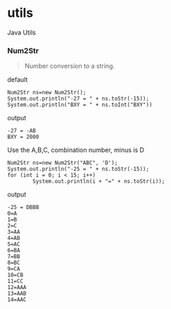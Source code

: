 utils
=====

Java Utils

### Num2Str ###

> Number conversion to a string.

default

    Num2Str ns=new Num2Str();
    System.out.println("-27 = " + ns.toStr(-15));
    System.out.println("BXY = " + ns.toInt("BXY"))

output

    -27 = -AB
    BXY = 2000

Use the A,B,C, combination number, minus is D

    Num2Str ns=new Num2Str("ABC", 'D');
    System.out.println("-25 = " + ns.toStr(-15));
    for (int i = 0; i < 15; i++)
            System.out.println(i + "=" + ns.toStr(i));

output

    -25 = DBBB
    0=A
    1=B
    2=C
    3=AA
    4=AB
    5=AC
    6=BA
    7=BB
    8=BC
    9=CA
    10=CB
    11=CC
    12=AAA
    13=AAB
    14=AAC
